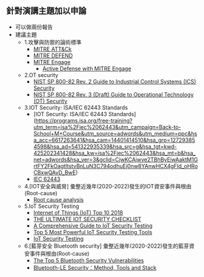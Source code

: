 
## 針對演講主題加以申論
- 可以做兩份報告
- 建議主題
  - 1.攻擊與防禦的論術標準
    - [MITRE ATT&Ck](https://attack.mitre.org/)
    - [MITRE DEFEND](https://d3fend.mitre.org/)
    - [MITRE Engage](https://engage.mitre.org/)
      - [Active Defense with MITRE Engage](https://www.zscaler.com/blogs/product-insights/active-defense-mitre-engage?_bt=&_bk=&_bm=&_bn=x&_bg=&utm_source=google&utm_medium=cpc&utm_campaign=google-ads-na&gclid=CjwKCAjwve2TBhByEiwAaktM1AZWdVumbgAwBU1eApJeMq2SxwkBVqfUk_3XkjXUkpfFDquZMtcX4BoCRjcQAvD_BwE)
  - 2.OT security 
    - [NIST SP 800-82 Rev. 2 Guide to Industrial Control Systems (ICS) Security](https://csrc.nist.gov/publications/detail/sp/800-82/rev-2/final)
    - [NIST SP 800-82 Rev. 3 (Draft) Guide to Operational Technology (OT) Security](https://csrc.nist.gov/publications/detail/sp/800-82/rev-3/draft)
  - 3.IOT Security: ISA/IEC 62443 Standards
    - [IOT Security: ISA/IEC 62443 Standards] (https://programs.isa.org/free-training?utm_term=isa%2Fiec%2062443&utm_campaign=Back-to-School+M+Course&utm_source=adwords&utm_medium=ppc&hsa_acc=6617263641&hsa_cam=14401414510&hsa_grp=127293854598&hsa_ad=541322935339&hsa_src=g&hsa_tgt=kwd-425202341428&hsa_kw=isa%2Fiec%2062443&hsa_mt=b&hsa_net=adwords&hsa_ver=3&gclid=CjwKCAjwve2TBhByEiwAaktM1GrtFY2FkOagtltstvBnLuN3C794odhuEj0nw8YAnwHCX4gFId_oHRoCBxwQAvD_BwE)
    - [IEC 62443](https://zh.wikipedia.org/wiki/IEC_62443)
  - 4.[IOT安全與威脅] 彙整近幾年(2020-2022)發生的IOT資安事件與根由(Root-cause)
    - [Root cause analysis](https://en.wikipedia.org/wiki/Root_cause_analysis) 
  - 5.IoT Security Testing
    - [Internet of Things (IoT) Top 10 2018]() 
    - [THE ULTIMATE IOT SECURITY CHECKLIST](https://blog.particle.io/iot-security/)
    - [A Comprehensive Guide to IoT Security Testing](https://www.getastra.com/blog/security-audit/iot-security-testing/)
    - [Top 5 Most Powerful IoT Security Testing Tools](https://www.appknox.com/blog/iot-security-testing-tools)
    - [IoT Security Testing](https://www2.deloitte.com/content/dam/Deloitte/in/Documents/risk/in-risk-iot-security-testing-noexp.pdf)
  - 6.[藍芽安全 Bluetooth security] 彙整近幾年(2020-2022)發生的藍芽資安事件與根由(Root-cause)
    - [The Top 5 Bluetooth Security Vulnerabilities](https://www.globalsign.com/en/blog/top-5-bluetooth-security-vulnerabilities) 
    - [Bluetooth-LE Security：Method, Tools and Stack](https://www.anquanke.com/post/id/222622)

